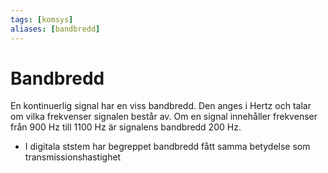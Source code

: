 ```yaml
---
tags: [komsys]
aliases: [bandbredd]
---
```


# Bandbredd

En kontinuerlig signal har en viss bandbredd. Den anges i Hertz och talar om vilka frekvenser signalen består av. Om en signal innehåller frekvenser från 900 Hz till 1100 Hz är signalens bandbredd 200 Hz.

- I digitala ststem har begreppet bandbredd fått samma betydelse som transmissionshastighet

